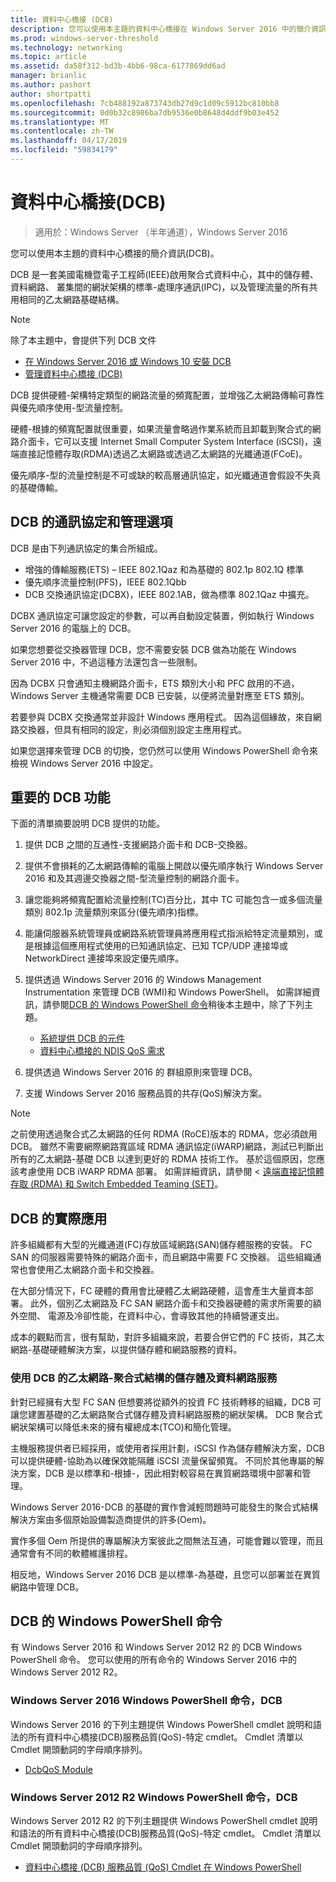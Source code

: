 ```yaml
---
title: 資料中心橋接 (DCB)
description: 您可以使用本主題的資料中心橋接在 Windows Server 2016 中的簡介資訊。
ms.prod: windows-server-threshold
ms.technology: networking
ms.topic: article
ms.assetid: da58f312-bd3b-4bb6-98ca-6177869dd6ad
manager: brianlic
ms.author: pashort
author: shortpatti
ms.openlocfilehash: 7cb488192a873743db27d9c1d09c5912bc810bb8
ms.sourcegitcommit: 0d0b32c8986ba7db9536e0b8648d4ddf9b03e452
ms.translationtype: MT
ms.contentlocale: zh-TW
ms.lasthandoff: 04/17/2019
ms.locfileid: "59834179"
---
```

# <a name="data-center-bridging-dcb"></a>資料中心橋接\(DCB\)

>適用於：Windows Server （半年通道），Windows Server 2016

您可以使用本主題的資料中心橋接的簡介資訊\(DCB\)。

DCB 是一套美國電機暨電子工程師\(IEEE\)啟用聚合式資料中心，其中的儲存體、 資料網路、 叢集間的網狀架構的標準\-處理序通訊\(IPC\)，以及管理流量的所有共用相同的乙太網路基礎結構。

>[!NOTE]
>除了本主題中，會提供下列 DCB 文件
>
>- [在 Windows Server 2016 或 Windows 10 安裝 DCB](dcb-install.md)
>- [管理資料中心橋接 (DCB)](dcb-manage.md)

DCB 提供硬體\-架構特定類型的網路流量的頻寬配置，並增強乙太網路傳輸可靠性與優先順序使用\-型流量控制。

硬體\-根據的頻寬配置就很重要，如果流量會略過作業系統而且卸載到聚合式的網路介面卡，它可以支援 Internet Small Computer System Interface \(iSCSI\)，遠端直接記憶體存取\(RDMA\)透過乙太網路或透過乙太網路的光纖通道\(FCoE\)。

優先順序\-型的流量控制是不可或缺的較高層通訊協定，如光纖通道會假設不失真的基礎傳輸。

## <a name="dcb-protocols-and-management-options"></a>DCB 的通訊協定和管理選項

DCB 是由下列通訊協定的集合所組成。 

- 增強的傳輸服務\(ETS\) – IEEE 802.1Qaz 和為基礎的 802.1p 802.1Q 標準
- 優先順序流量控制\(PFS\)，IEEE 802.1Qbb 
- DCB 交換通訊協定\(DCBX\)，IEEE 802.1AB，做為標準 802.1Qaz 中擴充。

DCBX 通訊協定可讓您設定的參數，可以再自動設定裝置，例如執行 Windows Server 2016 的電腦上的 DCB。

如果您想要從交換器管理 DCB，您不需要安裝 DCB 做為功能在 Windows Server 2016 中，不過這種方法還包含一些限制。

因為 DCBX 只會通知主機網路介面卡，ETS 類別大小和 PFC 啟用的不過，Windows Server 主機通常需要 DCB 已安裝，以便將流量對應至 ETS 類別。

若要參與 DCBX 交換通常並非設計 Windows 應用程式。 因為這個緣故，來自網路交換器，但具有相同的設定，則必須個別設定主應用程式。

如果您選擇來管理 DCB 的切換，您仍然可以使用 Windows PowerShell 命令來檢視 Windows Server 2016 中設定。

##  <a name="important-dcb-functionality"></a>重要的 DCB 功能

下面的清單摘要說明 DCB 提供的功能。

1. 提供 DCB 之間的互通性\-支援網路介面卡和 DCB\-交換器。

2. 提供不會損耗的乙太網路傳輸的電腦上開啟以優先順序執行 Windows Server 2016 和及其週邊交換器之間\-型流量控制的網路介面卡。

3. 讓您能夠將頻寬配置給流量控制\(TC\)百分比，其中 TC 可能包含一或多個流量類別 802.1p 流量類別來區分\(優先順序\)指標。

4. 能讓伺服器系統管理員或網路系統管理員將應用程式指派給特定流量類別，或是根據這個應用程式使用的已知通訊協定、已知 TCP/UDP 連接埠或 NetworkDirect 連接埠來設定優先順序。

5. 提供透過 Windows Server 2016 的 Windows Management Instrumentation 來管理 DCB \(WMI\)和 Windows PowerShell。 如需詳細資訊，請參閱[DCB 的 Windows PowerShell 命令](#bkmk_wps)稍後本主題中，除了下列主題。
    - [系統提供 DCB 的元件](https://msdn.microsoft.com/windows/hardware/drivers/network/system-provided-dcb-components)
    - [資料中心橋接的 NDIS QoS 需求](https://msdn.microsoft.com/windows/hardware/drivers/network/ndis-qos-requirements-for-data-center-bridging)

6. 提供透過 Windows Server 2016 的 群組原則來管理 DCB。

7. 支援 Windows Server 2016 服務品質的共存\(QoS\)解決方案。

>[!NOTE]
>之前使用透過聚合式乙太網路的任何 RDMA \(RoCE\)版本的 RDMA，您必須啟用 DCB。 雖然不需要網際網路寬區域 RDMA 通訊協定\(iWARP\)網路，測試已判斷出所有的乙太網路\-基礎 DCB 以達到更好的 RDMA 技術工作。 基於這個原因，您應該考慮使用 DCB iWARP RDMA 部署。 如需詳細資訊，請參閱 <<c0> [ 遠端直接記憶體存取 (RDMA) 和 Switch Embedded Teaming (SET)](../../../virtualization/hyper-v-virtual-switch/RDMA-and-Switch-Embedded-Teaming.md)。

##  <a name="practical-applications-of-dcb"></a>DCB 的實際應用

許多組織都有大型的光纖通道\(FC\)存放區域網路\(SAN\)儲存體服務的安裝。 FC SAN 的伺服器需要特殊的網路介面卡，而且網路中需要 FC 交換器。 這些組織通常也會使用乙太網路介面卡和交換器。

在大部分情況下，FC 硬體的費用會比硬體乙太網路硬體，這會產生大量資本部署。 此外，個別乙太網路及 FC SAN 網路介面卡和交換器硬體的需求所需要的額外空間、 電源及冷卻性能，在資料中心，會導致其他的持續營運支出。

成本的觀點而言，很有幫助，對許多組織來說，若要合併它們的 FC 技術，其乙太網路\-基礎硬體解決方案，以提供儲存體和網路服務的資料。

### <a name="using-dcb-for-an-ethernet-based-converged-fabric-for-storage-and-data-networking"></a>使用 DCB 的乙太網路\-聚合式結構的儲存體及資料網路服務

針對已經擁有大型 FC SAN 但想要將從額外的投資 FC 技術轉移的組織，DCB 可讓您建置基礎的乙太網路聚合式儲存體及資料網路服務的網狀架構。 DCB 聚合式網狀架構可以降低未來的擁有權總成本\(TCO\)和簡化管理。

主機服務提供者已經採用，或使用者採用計劃，iSCSI 作為儲存體解決方案，DCB 可以提供硬體\-協助為以確保效能隔離 iSCSI 流量保留頻寬。 不同於其他專屬的解決方案，DCB 是以標準和\-根據-，因此相對較容易在異質網路環境中部署和管理。

Windows Server 2016\-DCB 的基礎的實作會減輕問題時可能發生的聚合式結構解決方案由多個原始設備製造商提供的許多\(Oem\)。

實作多個 Oem 所提供的專屬解決方案彼此之間無法互通，可能會難以管理，而且通常會有不同的軟體維護排程。 

相反地，Windows Server 2016 DCB 是以標準\-為基礎，且您可以部署並在異質網路中管理 DCB。

## <a name="bkmk_wps"></a>DCB 的 Windows PowerShell 命令

有 Windows Server 2016 和 Windows Server 2012 R2 的 DCB Windows PowerShell 命令。 您可以使用的所有命令的 Windows Server 2016 中的 Windows Server 2012 R2。

### <a name="windows-server-2016-windows-powershell-commands-for-dcb"></a>Windows Server 2016 Windows PowerShell 命令，DCB

Windows Server 2016 的下列主題提供 Windows PowerShell cmdlet 說明和語法的所有資料中心橋接\(DCB\)服務品質\(QoS\)\-特定 cmdlet。 Cmdlet 清單以 Cmdlet 開頭動詞的字母順序排列。

- [DcbQoS Module](https://technet.microsoft.com/itpro/powershell/windows/dcbqos/dcbqos)

### <a name="windows-server-2012-r2-windows-powershell-commands-for-dcb"></a>Windows Server 2012 R2 Windows PowerShell 命令，DCB

Windows Server 2012 R2 的下列主題提供 Windows PowerShell cmdlet 說明和語法的所有資料中心橋接\(DCB\)服務品質\(QoS\)\-特定 cmdlet。 Cmdlet 清單以 Cmdlet 開頭動詞的字母順序排列。

- [資料中心橋接 (DCB) 服務品質 (QoS) Cmdlet 在 Windows PowerShell](https://technet.microsoft.com/library/hh967440.aspx)
